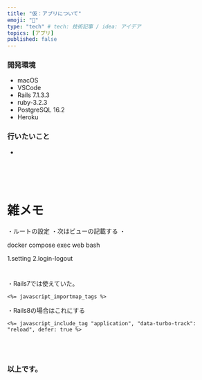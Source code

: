 ```yaml
---
title: "仮：アプリについて"
emoji: "🦁"
type: "tech" # tech: 技術記事 / idea: アイデア
topics: [アプリ]
published: false
---
```

### 開発環境
- macOS
- VSCode
- Rails 7.1.3.3
- ruby-3.2.3
- PostgreSQL 16.2
- Heroku

### 行いたいこと
- 


<br>
<br>
<br>

# 雑メモ
・ルートの設定
・次はビューの記載する
・

docker compose exec web bash


1.setting
2.login-logout








# 
・Rails7では使えていた。
```
<%= javascript_importmap_tags %>
```
・Rails8の場合はこれにする
```
<%= javascript_include_tag "application", "data-turbo-track": "reload", defer: true %>
```








<br>
<br>


### 以上です。

<br>
<br>
<br>